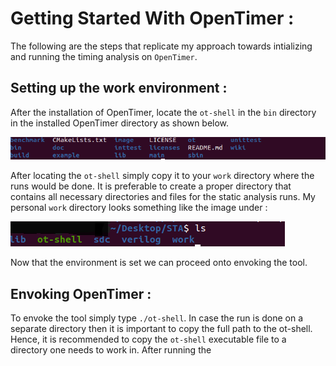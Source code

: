 # Getting Started With OpenTimer :

The following are the steps that replicate my approach towards intializing and running the timing analysis on `OpenTimer`.

## Setting up the work environment :

After the installation of OpenTimer, locate the `ot-shell` in the `bin` directory in the installed OpenTimer directory as shown below. 

![](/images/theory/OpenTimer_dir.png)

After locating the `ot-shell` simply copy it to your `work` directory where the runs would be done. It is preferable to create a proper directory that contains all necessary directories and files for the static analysis runs. My personal `work` directory looks something like the image under :

![](/images/theory/my_work_dir.png)

Now that the environment is set we can proceed onto envoking the tool.

## Envoking OpenTimer :

To envoke the tool simply type `./ot-shell`. In case the run is done on a separate directory then it is important to copy the full path to the ot-shell. Hence, it is recommended to copy the `ot-shell` executable file to a directory one needs to work in. After running the 

